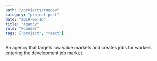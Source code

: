 ```yaml
---
path: "/projects/ruedev"
category: "project-post"
date: "2019-06-16"
title: "Agency"
role: "Founder"
tags: ["project", "react"]
---
```


An agency that targets low value markets and creates jobs for workers entering the development job market.